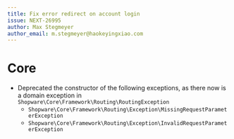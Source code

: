 ```yaml
---
title: Fix error redirect on account login
issue: NEXT-26995
author: Max Stegmeyer
author_email: m.stegmeyer@haokeyingxiao.com
---
```


# Core
* Deprecated the constructor of the following exceptions, as there now is a domain exception in `Shopware\Core\Framework\Routing\RoutingException`
  * `Shopware\Core\Framework\Routing\Exception\MissingRequestParameterException`
  * `Shopware\Core\Framework\Routing\Exception\InvalidRequestParameterException`
